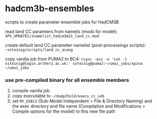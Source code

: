 # hadcm3b-ensembles
scripts to create parameter ensemble jobs for HadCM3B

read land CC paramters from namelis (mods for model):
`$PV_UPDATES/znamelist_hadcm3m21_land_cc.mod`

create default land CC parameter namelist (post-processings scripts): 
`~ssteinig/scripts/land_cc_acang`

copy vanilla job from PUMA2 to BC4:
`rsync -avz -e 'ssh -J ssteinig@login.archer2.ac.uk:' ssteinig@puma2:~/umui_jobs/xpzna ~/umui_jobs`

### use pre-compiled binary for all ensemble members
1. compile vanilla job
2. copy executable to `~/dump2hold/execs_cc_seb`
3. set `MY_EXECS` (Sub-Model Independent > File & Directory Naming) and the exec directory and file name (Compilation and Modifications > Compile options for the model) to this new file path
